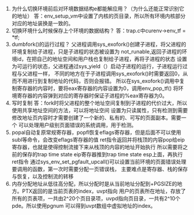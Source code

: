 1. 为什么切换环境前后对环境数据结构e都能解应用？（为什么还能正常识别它的地址）
答：env_setup_vm中设置了内核的页目录，所以所有环境内核部分对应的地址装换是一致的。
2. 切换环境什么时候保存上个环境的数据结构？
答：trap.c中curenv->env_tf = *tf;
3. dumbfork()的运行过程？
父进程调用sys_exofork()创建子进程，将父进程的环境复制给子进程，只是子进程的状态被设置为
not_runable,返回子进程的环境id，在把自己的地址空间和用户栈也复制给子进程，再将子进程的状态
设置为可运行的状态，父进程通过sys_yield（）启动子进程的运行，子进程运行过程与父进程一样，
不同的地方在于子进程调用sys_exofork()时需要返回0，从而不用进行到复制地址的代码，否则会报错。
所以在sys_exofork()调用中复制寄存器的内容时，要将eax寄存器的内容设置为0，调用env_pop_tf()
将环境寄存器的内容弹到对应的寄存器时保证子进程的%eax寄存器为0。
4. 写时复制
答：fork时将父进程的整个地址空间复制到子进程的代价过大，所以使用共享地址空间的方法，可以将地址空间
设置为只读属性，只有检测到需要修改地址页内容时才需要创建了一个新的、私有的、可写的页面副本。需要一个
可以处理用户级别页面错误的系统调用，用于检测。
5. popal自动复原常规寄存器，popfl恢复eflags寄存器，但是后面不可以使用subl等命令，会改变eflags寄存器的值
ret指令返回并将栈顶的内容pop给eip寄存器，也就是使得控制流接下来从栈顶的内容的地址开始执行
所以需要将之前的保存的trap time state eip寄存器推到trap time state esp上面，再执行ret指令
通过sys_env_set_pgfault_upcall()可以设置当前环境的页面错误处理要调用的函数，第一次时需要分配一页错误栈，
主要难点是寄存器、栈的保存与恢复，以及控制流的转移
6. 内存分配地址从低往高分配，所以分配时是从当前地址分配到+PGSIZE的地方。PTX返回的是当前页表的index，uvpt指向
用户的页表所在地址，存放了所有的页表项，一共由2^20个页目录项，uvpd指向页目录，一共有2^10个pde。所以使用pgnum
可以得到uvpt数组中虚拟地址的index。